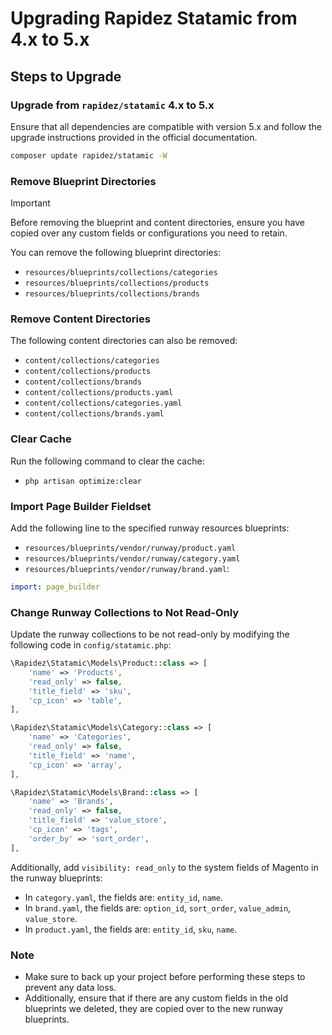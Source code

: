 # Upgrading Rapidez Statamic from 4.x to 5.x

## Steps to Upgrade

### Upgrade from `rapidez/statamic` 4.x to 5.x
Ensure that all dependencies are compatible with version 5.x and follow the upgrade instructions provided in the official documentation.

```bash
composer update rapidez/statamic -W
```

### Remove Blueprint Directories
> [!IMPORTANT]
> Before removing the blueprint and content directories, ensure you have copied over any custom fields or configurations you need to retain.

You can remove the following blueprint directories:
- `resources/blueprints/collections/categories`
- `resources/blueprints/collections/products`
- `resources/blueprints/collections/brands`

### Remove Content Directories
The following content directories can also be removed:
- `content/collections/categories`
- `content/collections/products`
- `content/collections/brands`
- `content/collections/products.yaml`
- `content/collections/categories.yaml`
- `content/collections/brands.yaml`

### Clear Cache
Run the following command to clear the cache:
- `php artisan optimize:clear`

### Import Page Builder Fieldset
Add the following line to the specified runway resources blueprints:
- `resources/blueprints/vendor/runway/product.yaml`
- `resources/blueprints/vendor/runway/category.yaml`
- `resources/blueprints/vendor/runway/brand.yaml`:

```yaml
import: page_builder
```

### Change Runway Collections to Not Read-Only
Update the runway collections to be not read-only by modifying the following code in `config/statamic.php`:
```php
\Rapidez\Statamic\Models\Product::class => [
    'name' => 'Products',
    'read_only' => false,
    'title_field' => 'sku',
    'cp_icon' => 'table',
],

\Rapidez\Statamic\Models\Category::class => [
    'name' => 'Categories',
    'read_only' => false,
    'title_field' => 'name',
    'cp_icon' => 'array',
],

\Rapidez\Statamic\Models\Brand::class => [
    'name' => 'Brands',
    'read_only' => false,
    'title_field' => 'value_store',
    'cp_icon' => 'tags',
    'order_by' => 'sort_order',
],
```
Additionally, add `visibility: read_only` to the system fields of Magento in the runway blueprints:
- In `category.yaml`, the fields are: `entity_id`, `name`.
- In `brand.yaml`, the fields are: `option_id`, `sort_order`, `value_admin`, `value_store`.
- In `product.yaml`, the fields are: `entity_id`, `sku`, `name`.

### Note
- Make sure to back up your project before performing these steps to prevent any data loss.
- Additionally, ensure that if there are any custom fields in the old blueprints we deleted, they are copied over to the new runway blueprints.
